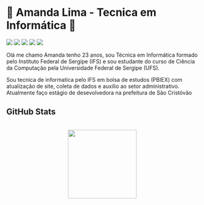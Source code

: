# 🍃 Amanda Lima - Tecnica em Informática 🍃
	
[<img src="https://img.shields.io/badge/GitHub-100000?style=for-the-badge&logo=github&logoColor=white" />](https://github.com/apandalima)
[<img src="https://img.shields.io/badge/linkedin-%230077B5.svg?&style=for-the-badge&logo=linkedin&logoColor=white" />](https://www.linkedin.com/in/apandalima/)
[<img src="https://img.shields.io/badge/instagram-%23E4405F.svg?&style=for-the-badge&logo=instagram&logoColor=white" />](https://instagram.com/apandalima)
[<img src="https://img.shields.io/badge/apandalima-7289DA?style=for-the-badge&logo=discord&logoColor=white" />](https://discord.com)
[<img src="https://img.shields.io/badge/spotify-%231ED760.svg?&style=for-the-badge&logo=spotify&logoColor=white" />](https://open.spotify.com/user/apandalima)
<!--[<img src="https://img.shields.io/badge/twitter-%231DA1F2.svg?&style=for-the-badge&logo=twitter&logoColor=white" />](https://twitter/apandalima)-->


Olá me chamo Amanda tenho 23 anos, sou Técnica em Informática formado pelo Instituto Federal de Sergipe (IFS) e sou estudante do curso de Ciência da Computação pela Universidade Federal de Sergipe (UFS). 

Sou tecnica de informatica pelo IFS em bolsa de estudos (PBIEX) com atualização de site, coleta de dados e auxilio ao setor administrativo. 
Atualmente faço estágio de desevolvedora na prefeitura de São Cristóvão

## **GitHub Stats**

<div align="center"><br>
    <a href="https://github.com/apandalima">
        <img height="180em" src="https://github-readme-stats.vercel.app/api?username=apandalima&show_icons=true&theme=github_dark&include_all_commits=true&count_private=true"/>
        <!-- <img height="180em" src="https://github-readme-stats.vercel.app/api/top-langs/?username=apandalima&layout=compact&langs_count=8&theme=github_dark&include_all_commits=true&count_private=true"/> -->
    </a>
</div>

<br>

 <!--  ![Snake animation](https://github.com/apandalima/apandalima/blob/output/github-contribution-grid-snake.svg)
	
 <!--  <div  align="center">
  <a href="https://github.com/apandalima">
  <img height="200em" src="https://github-readme-stats.vercel.app/api?username=apandalima&show_icons=true&theme=dracula&line_height=27"/> -->
<!--  <img height="150em" src="https://github-readme-stats.vercel.app/api/top-langs/?username=apandalima&layout=compact&langs_count=7&theme=dracula&line_height=27"/>  -->
	  
	  
<!--  	  <img height="150em" src="https://github-readme-stats.vercel.app/api/top-langs/?username=apandalima&hide=html,css&theme="/> -->
<!-- 	  <img  height="170em" src="https://github-readme-stats.vercel.app/api/top-langs/?username=apandalima&layout=compact&theme=dracula&line_height=27"/> -->
	  
 <!-- </div>

 <div align="center">
 
  ![snake gif](https://github.com/apandalima/apandalima/blob/output/github-contribution-grid-snake.svg) 
 
  
</div> -->

</p>

